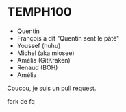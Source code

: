 # TEMPH100

- Quentin
- François a dit "Quentin sent le pâté"
- Youssef (huhu)
- Michel (aka miosee)
- Amélia (GitKraken)
- Renaud (BOH)
- Amélia

Coucou, je suis un pull request.

fork de fq